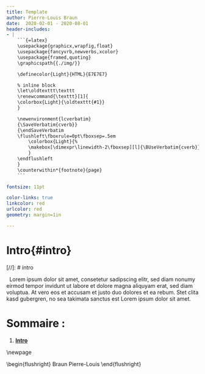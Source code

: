 ```yaml
---
title: Template
author: Pierre-Louis Braun
date:  2020-02-01 - 2020-08-01
header-includes:
- |
    ```{=latex}
    \usepackage{graphicx,wrapfig,float}
    \usepackage{fancyvrb,newverbs,xcolor}
    \usepackage{framed,quoting}
    \graphicspath{{./img/}}

    \definecolor{Light}{HTML}{E7E7E7}

    % inline block
    \let\oldtexttt\texttt
    \renewcommand{\texttt}[1]{
	\colorbox{Light}{\oldtexttt{#1}}
    }

    \newenvironment{lcverbatim}
    {\SaveVerbatim{cverb}}
    {\endSaveVerbatim
	\flushleft\fboxrule=0pt\fboxsep=.5em
	    \colorbox{Light}{%
		\makebox[\dimexpr\linewidth-2\fboxsep][l]{\BUseVerbatim{cverb}}%
	    }
	\endflushleft
    }
    \counterwithin*{footnote}{page}
    ```

fontsize: 11pt

color-links: true
linkcolor: red
urlcolor: red
geometry: margin=1in

---
```


# Intro{#intro}

[//]: # intro

&nbsp;&nbsp;Lorem ipsum dolor sit amet, consetetur sadipscing elitr, sed diam nonumy eirmod
tempor invidunt ut labore et dolore magna aliquyam erat, sed diam voluptua. At
vero eos et accusam et justo duo dolores et ea rebum. Stet clita kasd gubergren,
no sea takimata sanctus est Lorem ipsum dolor sit amet.

# Sommaire :
1. **[Intro](#intro)**

\newpage

\begin{flushright}
Braun Pierre-Louis
\end{flushright}
